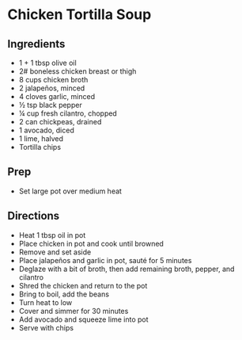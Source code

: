 # Chicken Tortilla Soup

## Ingredients

- 1 + 1 tbsp olive oil
- 2# boneless chicken breast or thigh
- 8 cups chicken broth
- 2 jalapeños, minced
- 4 cloves garlic, minced
- ½ tsp black pepper
- ¼ cup fresh cilantro, chopped
- 2 can chickpeas, drained
- 1 avocado, diced
- 1 lime, halved
- Tortilla chips

## Prep

- Set large pot over medium heat

## Directions

- Heat 1 tbsp oil in pot
- Place chicken in pot and cook until browned
- Remove and set aside
- Place jalapeños and garlic in pot, sauté for 5 minutes
- Deglaze with a bit of broth, then add remaining broth, pepper, and cilantro
- Shred the chicken and return to the pot
- Bring to boil, add the beans
- Turn heat to low
- Cover and simmer for 30 minutes
- Add avocado and squeeze lime into pot
- Serve with chips
